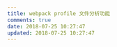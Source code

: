 ```yaml
---
title: webpack profile 文件分析功能
comments: true
date: 2018-07-25 10:27:47
updated: 2018-07-25 10:27:47
---
```


